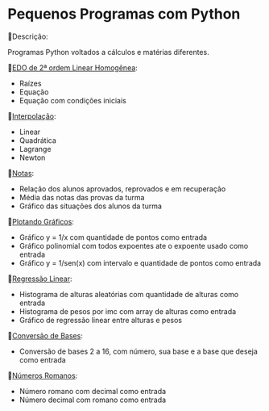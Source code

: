 # Pequenos Programas com Python

🐍Descrição:

Programas Python voltados a cálculos e matérias diferentes.

🐍<a href="https://github.com/RaquelCCabral/Python/blob/main/EDO2oh.py">EDO de 2ª ordem Linear Homogênea</a>:
  * Raízes
  * Equação
  * Equação com condições iniciais

🐍<a href="https://github.com/RaquelCCabral/Python/blob/main/Interpola%C3%A7%C3%A3o.py">Interpolação</a>:
  * Linear
  * Quadrática
  * Lagrange
  * Newton

🐍<a href="https://github.com/RaquelCCabral/Python/blob/main/Notas.py">Notas</a>:
  * Relação dos alunos aprovados, reprovados e em recuperação
  * Média das notas das provas da turma
  * Gráfico das situações dos alunos da turma

🐍<a href="https://github.com/RaquelCCabral/Python/blob/main/Plotando%20Gr%C3%A1ficos.py">Plotando Gráficos</a>:
  * Gráfico y = 1/x com quantidade de pontos como entrada
  * Gráfico polinomial com todos expoentes ate o expoente usado como entrada
  * Gráfico y = 1/sen(x) com intervalo e quantidade de pontos como entrada

🐍<a href="https://github.com/RaquelCCabral/Python/blob/main/Regress%C3%A3o%20Linear.py">Regressão Linear</a>:
  * Histograma de alturas aleatórias com quantidade de alturas como entrada
  * Histograma de pesos por imc com array de alturas como entrada
  * Gráfico de regressão linear entre alturas e pesos

🐍<a href="https://github.com/RaquelCCabral/Python/blob/main/conversao%20de%20bases.py">Conversão de Bases</a>:
  * Conversão de bases 2 a 16, com número, sua base e a base que deseja como entrada

🐍<a href="https://github.com/RaquelCCabral/Python/blob/main/numero%20romano.py">Números Romanos</a>:
  * Número romano com decimal como entrada
  * Número decimal com romano como entrada
